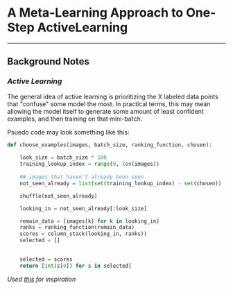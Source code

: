 # A Meta-Learning Approach to One-Step ActiveLearning
---
## Background Notes

### *Active Learning*

The general idea of active learning is prioritizing the X labeled data points that "confuse" some model the most. In practical terms, this may mean allowing the model itself to generate some amount of least confident examples, and then training on that mini-batch. 

Psuedo code may look something like this:

```python
def choose_examples(images, batch_size, ranking_function, chosen):
    
    look_size = batch_size * 100
    training_lookup_index = range(0, len(images))
    
    ## images that haven't already been seen
    not_seen_already = list(set(training_lookup_index) - set(chosen))

    shuffle(not_seen_already)

    looking_in = not_seen_already[:look_size]

    remain_data = [images[k] for k in looking_in]
    ranks = ranking_function(remain_data)
    scores = column_stack(looking_in, ranks))
    selected = []
    

    selected = scores
    return [int(s[0]) for s in selected]
```
*Used [this](https://github.com/smatt989/ActiveLearning/blob/master/activemnist.py) for inspiration*


